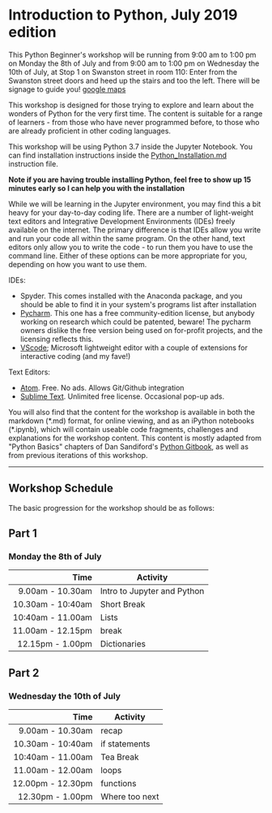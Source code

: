 <!-- Global site tag (gtag.js) - Google Analytics -->
<script async src="https://www.googletagmanager.com/gtag/js?id=UA-161947002-2"></script>
<script>
  window.dataLayer = window.dataLayer || [];
  function gtag(){dataLayer.push(arguments);}
  gtag('js', new Date());

  gtag('config', 'UA-161947002-2');
</script>

# Introduction to Python, July 2019 edition

This Python Beginner's workshop will be running from 9:00 am to 1:00 pm on Monday the 8th of July and from 9:00 am to 1:00 pm on Wednesday the 10th of July, at Stop 1 on Swanston street in room 110: Enter from the Swanston street doors and heed up the stairs and  too the left. There will be signage to guide you! [google maps](https://goo.gl/maps/o6srEx51NDARB4Xz8)

This workshop is designed for those trying to explore and learn about the wonders of Python for the very first time. The content is suitable for a range of learners - from those who have never programmed before, to those who are already proficient in other coding languages. 

This workshop will be using Python 3.7 inside the Jupyter Notebook. You can find installation instructions inside the 
[Python_Installation.md](https://github.com/resbaz/Intro_Python_Nov2017/blob/master/Python_Installation.md)
instruction file. 

**Note if you are having trouble installing Python, feel free to show up 15 minutes early so I can help you with the installation**

While we will be learning in the Jupyter environment, you may find this a bit heavy for your day-to-day coding life. 
There are a number of light-weight text editors and Integrative Development Environments (IDEs) freely available on the internet. The primary difference is that IDEs allow you write and run your code all within the same program. On the other hand, text editors only allow you to write the code - to run them you have to use the command line. Either of these options can be more appropriate for you, depending on how you want to use them. 

IDEs:
- Spyder. This comes installed with the Anaconda package, and you should be able to find it in your system's programs list after installation
- [Pycharm](https://www.jetbrains.com/pycharm/). This one has a free community-edition license, but anybody working on research which could be patented, beware! The pycharm owners dislike the free version being used on for-profit projects, and the licensing reflects this.
- [VScode](https://code.visualstudio.com/docs/python/python-tutorial); Microsoft lightweight editor with a couple of extensions for interactive coding (and my fave!)

Text Editors:
- [Atom](https://atom.io/). Free. No ads. Allows Git/Github integration
- [Sublime Text](https://www.sublimetext.com/). Unlimited free license. Occasional pop-up ads. 

You will also find that the content for the workshop is available in both the markdown (\*.md) format, for online viewing, and as an iPython notebooks (\*.ipynb), which will contain useable code fragments, challenges and explanations for the workshop content. This content is mostly adapted from "Python Basics" chapters of Dan Sandiford's [Python Gitbook](https://dansand.gitbooks.io/resguides-research-with-jupyter/content/), as well as from previous iterations of this workshop. 

---


## Workshop Schedule

The basic progression for the workshop should be as follows:

## Part 1
### Monday the 8th of July
|Time| Activity|
|---:|---|
|9.00am - 10.30am|Intro to Jupyter and Python|
|10.30am - 10:40am|Short Break|
|10:40am - 11.00am|Lists|
|11.00am - 12.15pm|break|
|12.15pm - 1.00pm|Dictionaries|


## Part 2
### Wednesday the 10th of July
|Time| Activity|
|---:|---|
|9.00am - 10.30am|recap|
|10.30am - 10:40am|if statements|
|10:40am - 11.00am|Tea Break|
|11.00am - 12.00am|loops|
|12.00pm - 12.30pm|functions|
|12.30pm - 1.00pm|Where too next|



